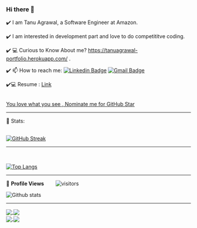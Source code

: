### Hi there 👋

✔️ I am Tanu Agrawal, a Software Engineer at Amazon.

✔️ I am interested in development part and love to do competititve coding.

✔️ 💻  Curious to Know About me? https://tanuagrawal-portfolio.herokuapp.com/ .

✔️ 📫 How to reach me: <!-- SOCAIL MEDIA HANDLES -->
[![Linkedin Badge](https://img.shields.io/badge/-TanuAgrawal-blue?style=flat-square&logo=Linkedin&logoColor=white&link=https://www.linkedin.com/in/tanuagrawal/)](https://www.linkedin.com/in/tanuagrawal/) [![Gmail Badge](https://img.shields.io/badge/-tanuagrawal1389@gmail.com-c14438?style=flat-square&logo=Gmail&logoColor=white&link=mailto:tanuagrawal1389@gmail.com)](mailto:tanuagrawal1389@gmail.com)

✔️💻 Resume : [Link](https://github.com/TanuAgrawal123/Resume/blob/master/tanu_agrawal_resume%20(2).pdf )



</br>
<!--NOMINATION FOR STAR GIT LINK CODE-->
<a href="https://stars.github.com/nominate/">You love what you see , Nominate me for GitHub Star </a>

<hr>
 
 <!-- STATISTICS ABOUT PROFILE -->

 📶 Stats:<br><br>
 
 
<!--  CONTRIBUTION AND STREAK BLOCK -->
 [![GitHub Streak](https://github-readme-streak-stats.herokuapp.com/?user=TanuAgrawal123&currStreakNum=2FD3EB&fire=pink&sideLabels=F00&theme=nightowl)](https://git.io/streak-stats)       
         

---
 



<br>

<!--  TOP LANGUAGES STATISTICS -->
 [![Top Langs](https://github-readme-stats.vercel.app/api/top-langs/?username=TanuAgrawal123&theme=dark&layout=compact&align=right&width=40%)](https://github.com/anuraghazra/github-readme-stats)
 
 ---
 
<!--  PROFILES VIEWS -->
🌱 **Profile Views**&nbsp;&nbsp;&nbsp;&nbsp;&nbsp;&nbsp;&nbsp;
![visitors](https://profile-counter.glitch.me/rTanuAgrawal123/count.svg?align=center)


<!-- GITHUB STATISTICS -->
 ![Github stats](https://github-readme-stats.vercel.app/api?username=TanuAgrawal123&theme=radical)  
 
 <hr>


<a href="https://github.com/TanuAgrawal123/100DaysOfCode">
  <img align="center" src="https://github-readme-stats.vercel.app/api/pin/?username=tanuagrawal123&repo=100DaysOfCode&theme=radical" />
  </a>
 
<a href="https://github.com/TanuAgrawal123/StudyApp">
  <img align="center" src="https://github-readme-stats.vercel.app/api/pin/?username=tanuagrawal123&repo=StudyApp&theme=radical" />
  </a>
<br>

<a href="https://github.com/TanuAgrawal123/myportfolio">
  <img align="center" src="https://github-readme-stats.vercel.app/api/pin/?username=tanuagrawal123&repo=myportfolio&theme=radical" />
  </a>

<a href="https://github.com/TanuAgrawal123/Complete-DS_Algo-with-Python">
  <img align="center" src="https://github-readme-stats.vercel.app/api/pin/?username=tanuagrawal123&repo=Complete-DS_Algo-with-Python&theme=radical" />
  </a>
